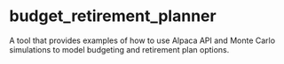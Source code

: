 # budget_retirement_planner
A tool that provides examples of how to use Alpaca API and Monte Carlo simulations to model budgeting and retirement plan options.
